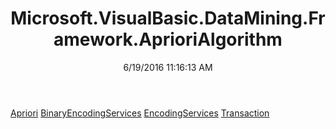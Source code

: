 ﻿---
title: Microsoft.VisualBasic.DataMining.Framework.AprioriAlgorithm
date: 6/19/2016 11:16:13 AM
---

[Apriori](T-Microsoft.VisualBasic.DataMining.Framework.AprioriAlgorithm.Apriori.html)
[BinaryEncodingServices](T-Microsoft.VisualBasic.DataMining.Framework.AprioriAlgorithm.BinaryEncodingServices.html)
[EncodingServices](T-Microsoft.VisualBasic.DataMining.Framework.AprioriAlgorithm.EncodingServices.html)
[Transaction](T-Microsoft.VisualBasic.DataMining.Framework.AprioriAlgorithm.Transaction.html)
